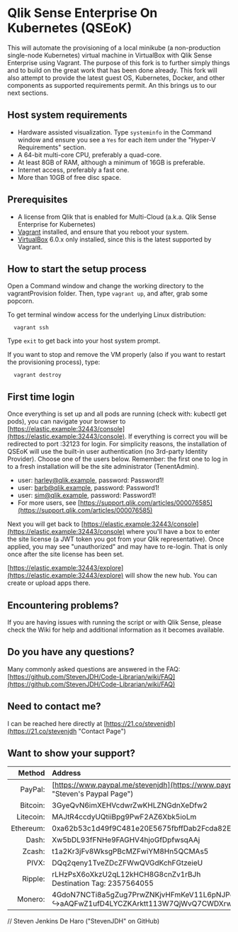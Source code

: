# Qlik Sense Enterprise On Kubernetes (QSEoK)
This will automate the provisioning of a local minikube (a non-production single-node Kubernetes) virtual machine in VirtualBox with Qlik Sense Enterprise using Vagrant. The purpose of this fork is to further simply things and to build on the great work that has been done already. This fork will also attempt to provide the latest guest OS, Kubernetes, Docker, and other components as supported requirements permit. An this brings us to our next sections.

## Host system requirements
* Hardware assisted visualization. Type `systeminfo` in the Command window and ensure you see a `Yes` for each item under the "Hyper-V Requirements" section.
* A 64-bit multi-core CPU, preferably a quad-core.
* At least 8GB of RAM, although a minimum of 16GB is preferable.
* Internet access, preferably a fast one.
* More than 10GB of free disc space.

## Prerequisites
* A license from Qlik that is enabled for Multi-Cloud (a.k.a. Qlik Sense Enterprise for Kubernetes)
* [Vagrant](https://www.vagrantup.com/downloads.html) installed, and ensure that you reboot your system.
* [VirtualBox](https://www.virtualbox.org/wiki/Downloads) 6.0.x only installed, since this is the latest supported by Vagrant.

## How to start the setup process
Open a Command window and change the working directory to the vagrantProvision folder. Then, type `vagrant up`, and after, grab some popcorn. 

To get terminal window access for the underlying Linux distribution:

      vagrant ssh

Type `exit` to get back into your host system prompt.

If you want to stop and remove the VM properly (also if you want to restart the provisioning process), type:

      vagrant destroy

## First time login
Once everything is set up and all pods are running (check with: kubectl get pods), you can navigate your browser to [https://elastic.example:32443/console](https://elastic.example:32443/console). If everything is correct you will be redirected to port :32123 for login. For simplicity reasons, the installation of QSEoK will use the built-in user authentication (no 3rd-party Identity Provider). Choose one of the users below. Remember: the first one to log in to a fresh installation will be the site administrator (TenentAdmin). 
  
 * user: harley@qlik.example, password: Password1!
 * user: barb@qlik.example, password: Password1!
 * user: sim@qlik.example, password: Password1!	
 * For more users, see [https://support.qlik.com/articles/000076585](https://support.qlik.com/articles/000076585)

Next you will get back to [https://elastic.example:32443/console](https://elastic.example:32443/console) where you'll have a box to enter the site license (a JWT token you got from your Qlik representative). Once applied, you may see "unauthorized" and may have to re-login. That is only once after the site license has been set. 

[https://elastic.example:32443/explore](https://elastic.example:32443/explore) will show the new hub. You can create or upload apps there.

## Encountering problems?
If you are having issues with running the script or with Qlik Sense, please check the Wiki for help and additional information as it becomes available.

## Do you have any questions?
Many commonly asked questions are answered in the FAQ:
[https://github.com/StevenJDH/Code-Librarian/wiki/FAQ](https://github.com/StevenJDH/Code-Librarian/wiki/FAQ)

## Need to contact me?
I can be reached here directly at [https://21.co/stevenjdh](https://21.co/stevenjdh "Contact Page")

## Want to show your support?

|Method       | Address                                                                                                    |
|------------:|:-----------------------------------------------------------------------------------------------------------|
|PayPal:      | [https://www.paypal.me/stevenjdh](https://www.paypal.me/stevenjdh "Steven's Paypal Page")                  |
|Bitcoin:     | 3GyeQvN6imXEHVcdwrZwKHLZNGdnXeDfw2                                                                         |
|Litecoin:    | MAJtR4ccdyUQtiiBpg9PwF2AZ6Xbk5ioLm                                                                         |
|Ethereum:    | 0xa62b53c1d49f9C481e20E5675fbffDab2Fcda82E                                                                 |
|Dash:        | Xw5bDL93fFNHe9FAGHV4hjoGfDpfwsqAAj                                                                         |
|Zcash:       | t1a2Kr3jFv8WksgPBcMZFwiYM8Hn5QCMAs5                                                                        |
|PIVX:        | DQq2qeny1TveZDcZFWwQVGdKchFGtzeieU                                                                         |
|Ripple:      | rLHzPsX6oXkzU2qL12kHCH8G8cnZv1rBJh<br />Destination Tag: 2357564055                                        |
|Monero:      | 4GdoN7NCTi8a5gZug7PrwZNKjvHFmKeV11L6pNJPgj5QNEHsN6eeX3D<br />&#8618;aAQFwZ1ufD4LYCZKArktt113W7QjWvQ7CWDXrwM8yCGgEdhV3Wt|


// Steven Jenkins De Haro ("StevenJDH" on GitHub)